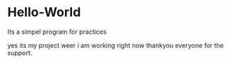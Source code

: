 # Hello-World
Its a simpel program for practices

yes its my project weer i am working right now thankyou everyone for the support.
